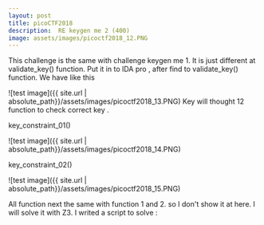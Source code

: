 ```yaml
---
layout: post
title: picoCTF2018
description:  RE keygen me 2 (400)
image: assets/images/picoctf2018_12.PNG
---
```


This challenge is the same with challenge keygen me 1. It is just different at validate_key() function.
Put it in to IDA pro , after find to validate_key() function. We have like this

![test image]({{ site.url | absolute_path}}/assets/images/picoctf2018_13.PNG)
Key will thought 12 function to check correct key . 

key_constraint_01()

![test image]({{ site.url | absolute_path}}/assets/images/picoctf2018_14.PNG)

key_constraint_02()

![test image]({{ site.url | absolute_path}}/assets/images/picoctf2018_15.PNG)

All function next the same with function 1 and 2. so I don't show it at here.
I will solve it with Z3. I writed a script to solve :
<script src="https://gist.github.com/Kubozz/4b74d92a04fa69261bed5e6e45d27d86.js"></script>

